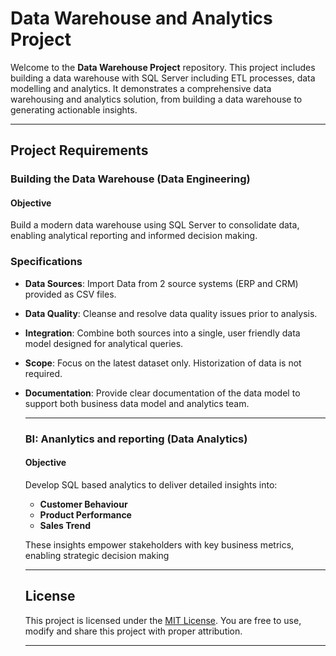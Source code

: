 # Data Warehouse and Analytics Project

Welcome to the **Data Warehouse Project** repository.
This project includes building a data warehouse with SQL Server including ETL processes, data modelling and analytics. It demonstrates a comprehensive data warehousing and analytics solution, from building a data warehouse to generating actionable insights.

-------------------------

## Project Requirements

### Building the Data Warehouse (Data Engineering)

#### Objective
Build a modern data warehouse using SQL Server to consolidate data, enabling analytical reporting and informed decision making.

### Specifications
- **Data Sources**: Import Data from 2 source systems (ERP and CRM) provided as CSV files.
- **Data Quality**: Cleanse and resolve data quality issues prior to analysis.
- **Integration**: Combine both sources into a single, user friendly data model designed for analytical queries.
- **Scope**: Focus on the latest dataset only. Historization of data is not required.
- **Documentation**: Provide clear documentation of the data model to support both business data model and analytics team.

  ----------------------

  ### BI: Ananlytics and reporting (Data Analytics)

  #### Objective
  Develop SQL based analytics to deliver detailed insights into:
  - **Customer Behaviour**
  - **Product Performance**
  - **Sales Trend**
 
  These insights empower stakeholders with key business metrics, enabling strategic decision making

  ----------------------

  ## License

  This project is licensed under the [MIT License](License). You are free to use, modify and share this project with proper attribution.

  ----------------------
